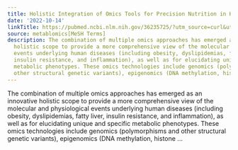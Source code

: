 ```yaml
---
title: Holistic Integration of Omics Tools for Precision Nutrition in Health and Disease
date: '2022-10-14'
linkTitle: https://pubmed.ncbi.nlm.nih.gov/36235725/?utm_source=curl&utm_medium=rss&utm_campaign=pubmed-2&utm_content=1Zkrxt7ktlCbHBXEV3v65xxSnkSWNsJ1A6Fq3gBniKhGfIUslK&fc=20210907212339&ff=20221017215355&v=2.17.8
source: metablomics[MeSH Terms]
description: The combination of multiple omics approaches has emerged as an innovative
  holistic scope to provide a more comprehensive view of the molecular and physiological
  events underlying human diseases (including obesity, dyslipidemias, fatty liver,
  insulin resistance, and inflammation), as well as for elucidating unique and specific
  metabolic phenotypes. These omics technologies include genomics (polymorphisms and
  other structural genetic variants), epigenomics (DNA methylation, histone ...
---
```

The combination of multiple omics approaches has emerged as an innovative holistic scope to provide a more comprehensive view of the molecular and physiological events underlying human diseases (including obesity, dyslipidemias, fatty liver, insulin resistance, and inflammation), as well as for elucidating unique and specific metabolic phenotypes. These omics technologies include genomics (polymorphisms and other structural genetic variants), epigenomics (DNA methylation, histone ...